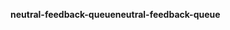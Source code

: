 <span data-ttu-id="da3d3-101">**neutral-feedback-queue**</span><span class="sxs-lookup"><span data-stu-id="da3d3-101">**neutral-feedback-queue**</span></span>